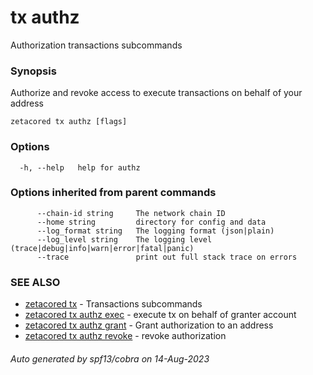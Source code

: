 # tx authz

Authorization transactions subcommands

### Synopsis

Authorize and revoke access to execute transactions on behalf of your address

```
zetacored tx authz [flags]
```

### Options

```
  -h, --help   help for authz
```

### Options inherited from parent commands

```
      --chain-id string     The network chain ID
      --home string         directory for config and data 
      --log_format string   The logging format (json|plain) 
      --log_level string    The logging level (trace|debug|info|warn|error|fatal|panic) 
      --trace               print out full stack trace on errors
```

### SEE ALSO

* [zetacored tx](zetacored_tx.md)	 - Transactions subcommands
* [zetacored tx authz exec](zetacored_tx_authz_exec.md)	 - execute tx on behalf of granter account
* [zetacored tx authz grant](zetacored_tx_authz_grant.md)	 - Grant authorization to an address
* [zetacored tx authz revoke](zetacored_tx_authz_revoke.md)	 - revoke authorization

###### Auto generated by spf13/cobra on 14-Aug-2023
